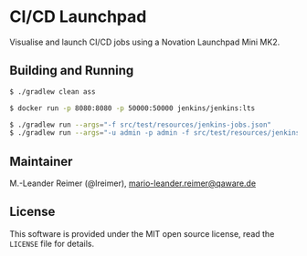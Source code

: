 # CI/CD Launchpad

Visualise and launch CI/CD jobs using a Novation Launchpad Mini MK2.

## Building and Running

```bash
$ ./gradlew clean ass

$ docker run -p 8080:8080 -p 50000:50000 jenkins/jenkins:lts

$ ./gradlew run --args="-f src/test/resources/jenkins-jobs.json"
$ ./gradlew run --args="-u admin -p admin -f src/test/resources/jenkins-jobs.json"
```

## Maintainer

M.-Leander Reimer (@lreimer), <mario-leander.reimer@qaware.de>

## License

This software is provided under the MIT open source license, read the `LICENSE`
file for details.
